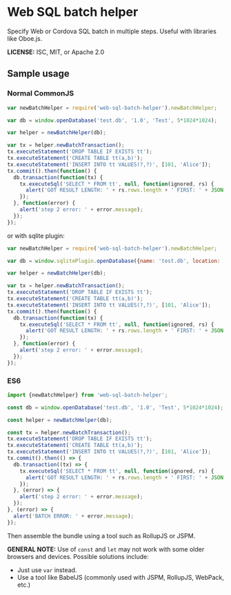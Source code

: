 # Web SQL batch helper

Specify Web or Cordova SQL batch in multiple steps. Useful with libraries like Oboe.js.

**LICENSE:** ISC, MIT, or Apache 2.0

## Sample usage

### Normal CommonJS

```js
var newBatchHelper = require('web-sql-batch-helper').newBatchHelper;

var db = window.openDatabase('test.db', '1.0', 'Test', 5*1024*1024);

var helper = newBatchHelper(db);

var tx = helper.newBatchTransaction();
tx.executeStatement('DROP TABLE IF EXISTS tt');
tx.executeStatement('CREATE TABLE tt(a,b)');
tx.executeStatement('INSERT INTO tt VALUES(?,?)', [101, 'Alice']);
tx.commit().then(function() {
  db.transaction(function(tx) {
    tx.executeSql('SELECT * FROM tt', null, function(ignored, rs) {
      alert('GOT RESULT LENGTH: ' + rs.rows.length + ' FIRST: ' + JSON.stringify(rs.rows.item(0)));
    });
  }, function(error) {
    alert('step 2 error: ' + error.message);
  });
});
```

or with sqlite plugin:

```js
var newBatchHelper = require('web-sql-batch-helper').newBatchHelper;

var db = window.sqlitePlugin.openDatabase({name: 'test.db', location: 'default'});

var helper = newBatchHelper(db);

var tx = helper.newBatchTransaction();
tx.executeStatement('DROP TABLE IF EXISTS tt');
tx.executeStatement('CREATE TABLE tt(a,b)');
tx.executeStatement('INSERT INTO tt VALUES(?,?)', [101, 'Alice']);
tx.commit().then(function() {
  db.transaction(function(tx) {
    tx.executeSql('SELECT * FROM tt', null, function(ignored, rs) {
      alert('GOT RESULT LENGTH: ' + rs.rows.length + ' FIRST: ' + JSON.stringify(rs.rows.item(0)));
    });
  }, function(error) {
    alert('step 2 error: ' + error.message);
  });
});
```

### ES6

```js
import {newBatchHelper} from 'web-sql-batch-helper';

const db = window.openDatabase('test.db', '1.0', 'Test', 5*1024*1024);

const helper = newBatchHelper(db);

const tx = helper.newBatchTransaction();
tx.executeStatement('DROP TABLE IF EXISTS tt');
tx.executeStatement('CREATE TABLE tt(a,b)');
tx.executeStatement('INSERT INTO tt VALUES(?,?)', [101, 'Alice']);
tx.commit().then(() => {
  db.transaction((tx) => {
    tx.executeSql('SELECT * FROM tt', null, function(ignored, rs) {
      alert('GOT RESULT LENGTH: ' + rs.rows.length + ' FIRST: ' + JSON.stringify(rs.rows.item(0)));
    });
  }, (error) => {
    alert('step 2 error: ' + error.message);
  });
}, (error) => {
  alert('BATCH ERROR: ' + error.message);
});
```

Then assemble the bundle using a tool such as RollupJS or JSPM.

**GENERAL NOTE:** Use of `const` and `let` may not work with some older browsers and devices. Possible solutions include:
- Just use `var` instead.
- Use a tool like BabelJS (commonly used with JSPM, RollupJS, WebPack, etc.)
